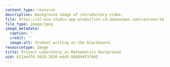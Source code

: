 ```yaml
---
content_type: resource
description: Background image of introductory video.
file: https://ol-ocw-studio-app-production.s3.amazonaws.com/courses/18-821-project-laboratory-in-mathematics-spring-2013/621ae3f63d182036e64588b094f37045_MIT18_821S13_proj_lab_bg.jpg
file_type: image/jpeg
image_metadata:
  caption: ''
  credit: ''
  image-alt: Student writing on the blackboard.
resourcetype: Image
title: Project Laboratory in Mathematics Background
uid: 621ae3f6-3d18-2036-e645-88b094f37045
---
```

